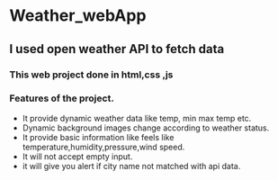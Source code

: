 # Weather_webApp

## I used open weather API to fetch data 

### This  web project done in html,css ,js



### Features of the project.

* It provide dynamic weather data like temp, min max temp etc.
* Dynamic background images change according to weather status.
* It provide basic information like feels like temperature,humidity,pressure,wind speed.
* It will not accept empty input.
* it will give you  alert if city name not matched with api  data.







